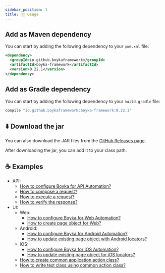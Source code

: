 ```yaml
---
sidebar_position: 3
title: 👨‍🦼 Usage
---
```


## Add as Maven dependency

You can start by adding the following dependency to your `pom.xml` file:

```xml title=pom.xml
<dependency>
  <groupId>io.github.boykaframework</groupId>
  <artifactId>boyka-framework</artifactId>
  <version>0.22.1</version>
</dependency>
```

## Add as Gradle dependency

You can start by adding the following dependency to your `build.gradle` file:

```groovy title=build.gradle
compile "io.github.boykaframework:boyka-framework:0.22.1"
```

## ⬇️ Download the jar

You can also download the JAR files from the [GitHub Releases page][release].

After downloading the jar, you can add it to your class path.

[release]: https://github.com/BoykaFramework/boyka-framework/releases/latest

## ☕ Examples

- API:
  - [How to configure Boyka for API Automation?](/docs/guides/api/setup-config)
  - [How to compose a request?](/docs/guides/api/compose-request)
  - [How to execute a request?](/docs/guides/api/execute-request)
  - [How to verify the response?](/docs/guides/api/verify-response)
- UI:
  - Web:
    - [How to configure Boyka for Web Automation?](/docs/guides/ui/web/setup-config)
    - [How to create page object for Web?](/docs/guides/ui/web/create-page-object)
  - Android:
    - [How to configure Boyka for Android Automation?](/docs/guides/ui/android/setup-config)
    - [How to update existing page object with Android locators?](/docs/guides/ui/android/create-page-object)
  - iOS:
    - [How to configure Boyka for iOS Automation?](/docs/guides/ui/ios/setup-config)
    - [How to update existing page object for iOS locators?](/docs/guides/ui/ios/create-page-object)
  - [How to create common application action class?](/docs/guides/ui/page-action)
  - [How to write test class using common action class?](/docs/guides/ui/write-test)

